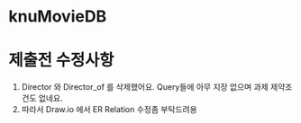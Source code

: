# knuMovieDB

# 제출전 수정사항

1. Director 와 Director_of 를 삭제했어요. Query들에 아무 지장 없으며 과제 제약조건도 없네요.
2. 따라서 Draw.io 에서 ER Relation 수정좀 부탁드려용

